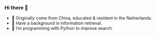 ### Hi there 👋

- 🔭 Originally come from China, educated & resident in the Netherlands.
- 🤔 Have a background in information retrieval.
- 👯 I’m programming with Python to improve search.
